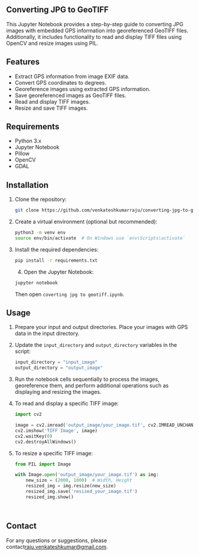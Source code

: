 
## Converting JPG to GeoTIFF

This Jupyter Notebook provides a step-by-step guide to converting JPG images with embedded GPS information into georeferenced GeoTIFF files. 
Additionally, it includes functionality to read and display TIFF files using OpenCV and resize images using PIL.
## Features

- Extract GPS information from image EXIF data.
- Convert GPS coordinates to degrees.
- Georeference images using extracted GPS information.
- Save georeferenced images as GeoTIFF files.
- Read and display TIFF images.
- Resize and save TIFF images.

## Requirements

- Python 3.x
- Jupyter Notebook
- Pillow
- OpenCV
- GDAL

## Installation

1. Clone the repository:
    ```bash
    git clone https://github.com/venkateshkumarraju/converting-jpg-to-geotif.git
    ```

2. Create a virtual environment (optional but recommended):
    ```bash
    python3 -m venv env
    source env/bin/activate  # On Windows use `env\Scripts\activate`
    ```

3. Install the required dependencies:
    ```bash
    pip install -r requirements.txt
    ```

   4. Open the Jupyter Notebook:
    ```bash
    jupyter notebook
    ```
   Then open `coverting jpg to geotiff.ipynb`.


## Usage

1. Prepare your input and output directories. Place your images with GPS data in the input directory.
   
2. Update the `input_directory` and `output_directory` variables in the script:
    ```python
    input_directory = "input_image"
    output_directory = "output_image"
    ```

3. Run the notebook cells sequentially to process the images, georeference them, and perform additional operations such as displaying and resizing the images.

4. To read and display a specific TIFF image:
    ```python
    import cv2

    image = cv2.imread('output_image/your_image.tif', cv2.IMREAD_UNCHANGED)
    cv2.imshow('TIFF Image', image)
    cv2.waitKey(0)
    cv2.destroyAllWindows()
    ```

5. To resize a specific TIFF image:
    ```python
    from PIL import Image

    with Image.open('output_image/your_image.tif') as img:
        new_size = (2000, 1800)  # Width, Height
        resized_img = img.resize(new_size)
        resized_img.save('resized_your_image.tif')
        resized_img.show()
    



## Contact

For any questions or suggestions, please contact[raju.venkateshkumar@gmail.com](mailto:raju.venkateshkumar@gmail.com).
